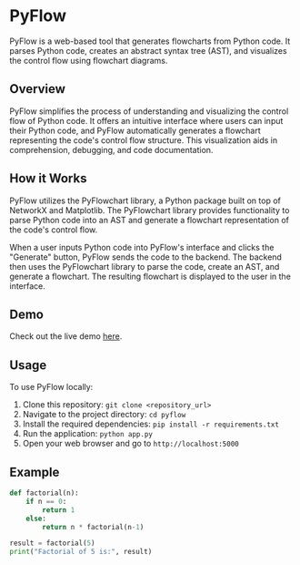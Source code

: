 # PyFlow

PyFlow is a web-based tool that generates flowcharts from Python code. It parses Python code, creates an abstract syntax tree (AST), and visualizes the control flow using flowchart diagrams.


## Overview

PyFlow simplifies the process of understanding and visualizing the control flow of Python code. It offers an intuitive interface where users can input their Python code, and PyFlow automatically generates a flowchart representing the code's control flow structure. This visualization aids in comprehension, debugging, and code documentation.

## How it Works

PyFlow utilizes the PyFlowchart library, a Python package built on top of NetworkX and Matplotlib. The PyFlowchart library provides functionality to parse Python code into an AST and generate a flowchart representation of the code's control flow.

When a user inputs Python code into PyFlow's interface and clicks the "Generate" button, PyFlow sends the code to the backend. The backend then uses the PyFlowchart library to parse the code, create an AST, and generate a flowchart. The resulting flowchart is displayed to the user in the interface.

## Demo

Check out the live demo [here](https://pyflow.onrender.com).

## Usage

To use PyFlow locally:

1. Clone this repository: `git clone <repository_url>`
2. Navigate to the project directory: `cd pyflow`
3. Install the required dependencies: `pip install -r requirements.txt`
4. Run the application: `python app.py`
5. Open your web browser and go to `http://localhost:5000`

## Example

```python
def factorial(n):
    if n == 0:
        return 1
    else:
        return n * factorial(n-1)

result = factorial(5)
print("Factorial of 5 is:", result)
